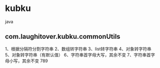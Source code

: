 # kubku
java
## com.laughitover.kubku.commonUtils
1、根据分隔符分割字符串
2、数组转字符串
3、list转字符串
4、对象转字符串
5、对象转字符串（有默认值）
6、字符串首字母大写，其余不变
7、字符串首字母小写，其余不变
789
